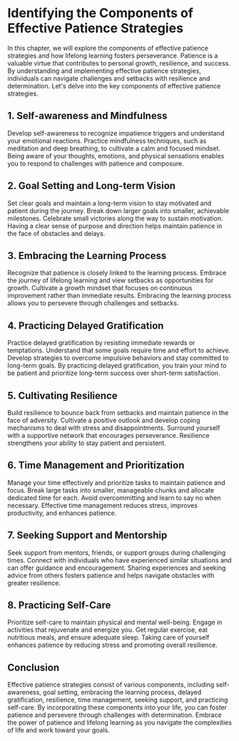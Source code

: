 # Identifying the Components of Effective Patience Strategies

In this chapter, we will explore the components of effective patience strategies and how lifelong learning fosters perseverance. Patience is a valuable virtue that contributes to personal growth, resilience, and success. By understanding and implementing effective patience strategies, individuals can navigate challenges and setbacks with resilience and determination. Let's delve into the key components of effective patience strategies.

## 1\. Self-awareness and Mindfulness

Develop self-awareness to recognize impatience triggers and understand your emotional reactions. Practice mindfulness techniques, such as meditation and deep breathing, to cultivate a calm and focused mindset. Being aware of your thoughts, emotions, and physical sensations enables you to respond to challenges with patience and composure.

## 2\. Goal Setting and Long-term Vision

Set clear goals and maintain a long-term vision to stay motivated and patient during the journey. Break down larger goals into smaller, achievable milestones. Celebrate small victories along the way to sustain motivation. Having a clear sense of purpose and direction helps maintain patience in the face of obstacles and delays.

## 3\. Embracing the Learning Process

Recognize that patience is closely linked to the learning process. Embrace the journey of lifelong learning and view setbacks as opportunities for growth. Cultivate a growth mindset that focuses on continuous improvement rather than immediate results. Embracing the learning process allows you to persevere through challenges and setbacks.

## 4\. Practicing Delayed Gratification

Practice delayed gratification by resisting immediate rewards or temptations. Understand that some goals require time and effort to achieve. Develop strategies to overcome impulsive behaviors and stay committed to long-term goals. By practicing delayed gratification, you train your mind to be patient and prioritize long-term success over short-term satisfaction.

## 5\. Cultivating Resilience

Build resilience to bounce back from setbacks and maintain patience in the face of adversity. Cultivate a positive outlook and develop coping mechanisms to deal with stress and disappointments. Surround yourself with a supportive network that encourages perseverance. Resilience strengthens your ability to stay patient and persistent.

## 6\. Time Management and Prioritization

Manage your time effectively and prioritize tasks to maintain patience and focus. Break large tasks into smaller, manageable chunks and allocate dedicated time for each. Avoid overcommitting and learn to say no when necessary. Effective time management reduces stress, improves productivity, and enhances patience.

## 7\. Seeking Support and Mentorship

Seek support from mentors, friends, or support groups during challenging times. Connect with individuals who have experienced similar situations and can offer guidance and encouragement. Sharing experiences and seeking advice from others fosters patience and helps navigate obstacles with greater resilience.

## 8\. Practicing Self-Care

Prioritize self-care to maintain physical and mental well-being. Engage in activities that rejuvenate and energize you. Get regular exercise, eat nutritious meals, and ensure adequate sleep. Taking care of yourself enhances patience by reducing stress and promoting overall resilience.

## Conclusion

Effective patience strategies consist of various components, including self-awareness, goal setting, embracing the learning process, delayed gratification, resilience, time management, seeking support, and practicing self-care. By incorporating these components into your life, you can foster patience and persevere through challenges with determination. Embrace the power of patience and lifelong learning as you navigate the complexities of life and work toward your goals.
